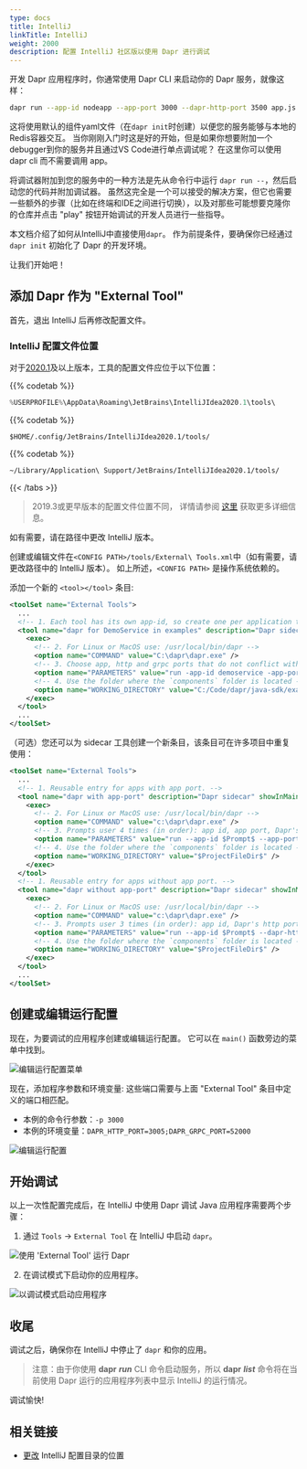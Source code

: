 ```yaml
---
type: docs
title: IntelliJ
linkTitle: IntelliJ
weight: 2000
description: 配置 IntelliJ 社区版以使用 Dapr 进行调试
---
```


开发 Dapr 应用程序时，你通常使用 Dapr CLI 来启动你的 Dapr 服务，就像这样：

```bash
dapr run --app-id nodeapp --app-port 3000 --dapr-http-port 3500 app.js
```

这将使用默认的组件yaml文件（在`dapr init`时创建）以便您的服务能够与本地的Redis容器交互。 当你刚刚入门时这是好的开始，但是如果你想要附加一个debugger到你的服务并且通过VS Code进行单点调试呢？ 在这里你可以使用 dapr cli 而不需要调用 app。

将调试器附加到您的服务中的一种方法是先从命令行中运行 `dapr run --`，然后启动您的代码并附加调试器。 虽然这完全是一个可以接受的解决方案，但它也需要一些额外的步骤（比如在终端和IDE之间进行切换），以及对那些可能想要克隆你的仓库并点击 "play" 按钮开始调试的开发人员进行一些指导。

本文档介绍了如何从IntelliJ中直接使用`dapr`。 作为前提条件，要确保你已经通过 `dapr init` 初始化了 Dapr 的开发环境。

让我们开始吧！

## 添加 Dapr 作为 "External Tool"

首先，退出 IntelliJ 后再修改配置文件。

### IntelliJ 配置文件位置

对于[2020.1](https://www.jetbrains.com/help/idea/2020.1/tuning-the-ide.html#config-directory)及以上版本，工具的配置文件应位于以下位置：



{{% codetab %}}

```powershell
%USERPROFILE%\AppData\Roaming\JetBrains\IntelliJIdea2020.1\tools\
```



{{% codetab %}}

```shell
$HOME/.config/JetBrains/IntelliJIdea2020.1/tools/
```



{{% codetab %}}

```shell
~/Library/Application\ Support/JetBrains/IntelliJIdea2020.1/tools/
```



{{< /tabs >}}

> 2019.3或更早版本的配置文件位置不同， 详情请参阅 [这里](https://www.jetbrains.com/help/idea/2019.3/tuning-the-ide.html#config-directory) 获取更多详细信息。

如有需要，请在路径中更改 IntelliJ 版本。

创建或编辑文件在`<CONFIG PATH>/tools/External\ Tools.xml`中（如有需要，请更改路径中的 IntelliJ 版本）。 如上所述，`<CONFIG PATH>` 是操作系统依赖的。

添加一个新的 `<tool></tool>` 条目:

```xml
<toolSet name="External Tools">
  ...
  <!-- 1. Each tool has its own app-id, so create one per application to be debugged -->
  <tool name="dapr for DemoService in examples" description="Dapr sidecar" showInMainMenu="false" showInEditor="false" showInProject="false" showInSearchPopup="false" disabled="false" useConsole="true" showConsoleOnStdOut="true" showConsoleOnStdErr="true" synchronizeAfterRun="true">
    <exec>
      <!-- 2. For Linux or MacOS use: /usr/local/bin/dapr -->
      <option name="COMMAND" value="C:\dapr\dapr.exe" />
      <!-- 3. Choose app, http and grpc ports that do not conflict with other daprd command entries (placement address should not change). -->
      <option name="PARAMETERS" value="run -app-id demoservice -app-port 3000 -dapr-http-port 3005 -dapr-grpc-port 52000" />
      <!-- 4. Use the folder where the `components` folder is located -->
      <option name="WORKING_DIRECTORY" value="C:/Code/dapr/java-sdk/examples" />
    </exec>
  </tool>
  ...
</toolSet>
```

（可选）您还可以为 sidecar 工具创建一个新条目，该条目可在许多项目中重复使用：

```xml
<toolSet name="External Tools">
  ...
  <!-- 1. Reusable entry for apps with app port. -->
  <tool name="dapr with app-port" description="Dapr sidecar" showInMainMenu="false" showInEditor="false" showInProject="false" showInSearchPopup="false" disabled="false" useConsole="true" showConsoleOnStdOut="true" showConsoleOnStdErr="true" synchronizeAfterRun="true">
    <exec>
      <!-- 2. For Linux or MacOS use: /usr/local/bin/dapr -->
      <option name="COMMAND" value="c:\dapr\dapr.exe" />
      <!-- 3. Prompts user 4 times (in order): app id, app port, Dapr's http port, Dapr's grpc port. -->
      <option name="PARAMETERS" value="run --app-id $Prompt$ --app-port $Prompt$ --dapr-http-port $Prompt$ --dapr-grpc-port $Prompt$" />
      <!-- 4. Use the folder where the `components` folder is located -->
      <option name="WORKING_DIRECTORY" value="$ProjectFileDir$" />
    </exec>
  </tool>
  <!-- 1. Reusable entry for apps without app port. -->
  <tool name="dapr without app-port" description="Dapr sidecar" showInMainMenu="false" showInEditor="false" showInProject="false" showInSearchPopup="false" disabled="false" useConsole="true" showConsoleOnStdOut="true" showConsoleOnStdErr="true" synchronizeAfterRun="true">
    <exec>
      <!-- 2. For Linux or MacOS use: /usr/local/bin/dapr -->
      <option name="COMMAND" value="c:\dapr\dapr.exe" />
      <!-- 3. Prompts user 3 times (in order): app id, Dapr's http port, Dapr's grpc port. -->
      <option name="PARAMETERS" value="run --app-id $Prompt$ --dapr-http-port $Prompt$ --dapr-grpc-port $Prompt$" />
      <!-- 4. Use the folder where the `components` folder is located -->
      <option name="WORKING_DIRECTORY" value="$ProjectFileDir$" />
    </exec>
  </tool>
  ...
</toolSet>
```

## 创建或编辑运行配置

现在，为要调试的应用程序创建或编辑运行配置。 它可以在 `main()` 函数旁边的菜单中找到。

![编辑运行配置菜单](/images/intellij_debug_menu.png)

现在，添加程序参数和环境变量: 这些端口需要与上面 "External Tool" 条目中定义的端口相匹配。

- 本例的命令行参数：`-p 3000`
- 本例的环境变量：`DAPR_HTTP_PORT=3005;DAPR_GRPC_PORT=52000`

![编辑运行配置](/images/intellij_edit_run_configuration.png)

## 开始调试

以上一次性配置完成后，在 IntelliJ 中使用 Dapr 调试 Java 应用程序需要两个步骤：

1. 通过 `Tools` -> `External Tool` 在 IntelliJ 中启动 `dapr`。

![使用 'External Tool' 运行 Dapr](/images/intellij_start_dapr.png)

2. 在调试模式下启动你的应用程序。

![以调试模式启动应用程序](/images/intellij_debug_app.png)

## 收尾

调试之后，确保你在 IntelliJ 中停止了 `dapr` 和你的应用。

> 注意：由于你使用 **dapr** _**run**_ CLI 命令启动服务，所以 **dapr** _**list**_ 命令将在当前使用 Dapr 运行的应用程序列表中显示 IntelliJ 的运行情况。

调试愉快!

## 相关链接

<!-- IGNORE_LINKS -->

- [更改](https://intellij-support.jetbrains.com/hc/en-us/articles/206544519-Directories-used-by-the-IDE-to-store-settings-caches-plugins-and-logs) IntelliJ 配置目录的位置

<!-- END_IGNORE -->

